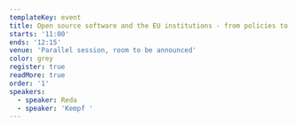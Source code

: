 ```yaml
---
templateKey: event
title: Open source software and the EU institutions - from policies to practice
starts: '11:00'
ends: '12:15'
venue: 'Parallel session, room to be announced'
color: grey
register: true
readMore: true
order: '1'
speakers:
  - speaker: Reda
  - speaker: 'Kempf '
---
```


